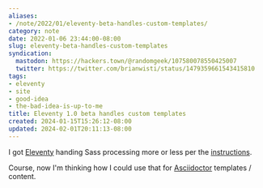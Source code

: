 ```yaml
---
aliases:
- /note/2022/01/eleventy-beta-handles-custom-templates/
category: note
date: 2022-01-06 23:44:00-08:00
slug: eleventy-beta-handles-custom-templates
syndication:
  mastodon: https://hackers.town/@randomgeek/107580078550425007
  twitter: https://twitter.com/brianwisti/status/1479359661543415810
tags:
- eleventy
- site
- good-idea
- the-bad-idea-is-up-to-me
title: Eleventy 1.0 beta handles custom templates
created: 2024-01-15T15:26:12-08:00
updated: 2024-02-01T20:11:13-08:00
---
```


I got [Eleventy](../../../card/Eleventy.md) handing Sass processing more or less per the [instructions](https://www.11ty.dev/docs/languages/custom/#example-add-sass-support-to-eleventy).

Course, now I'm thinking how I could use that for [Asciidoctor](../../../card/Asciidoctor.md) templates / content.
